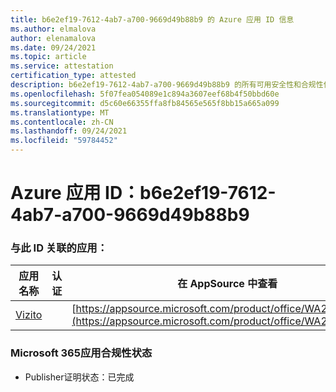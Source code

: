 ```yaml
---
title: b6e2ef19-7612-4ab7-a700-9669d49b88b9 的 Azure 应用 ID 信息
ms.author: elmalova
author: elenamalova
ms.date: 09/24/2021
ms.topic: article
ms.service: attestation
certification_type: attested
description: b6e2ef19-7612-4ab7-a700-9669d49b88b9 的所有可用安全性和合规性信息。
ms.openlocfilehash: 5f07fea054089e1c894a3607eef68b4f50bbd60e
ms.sourcegitcommit: d5c60e66355ffa8fb84565e565f8bb15a665a099
ms.translationtype: MT
ms.contentlocale: zh-CN
ms.lasthandoff: 09/24/2021
ms.locfileid: "59784452"
---
```

# <a name="azure-app-id-b6e2ef19-7612-4ab7-a700-9669d49b88b9"></a>Azure 应用 ID：b6e2ef19-7612-4ab7-a700-9669d49b88b9


### <a name="apps-associated-with-this-id"></a>与此 ID 关联的应用：
| **应用名称** | **认证** | **在 AppSource 中查看** |
|--------------|---------------|-----------------------|
| [Vizito](https://docs.microsoft.com/microsoft-365-app-certification/forward/WA200003170) |  | [https://appsource.microsoft.com/product/office/WA200003170](https://appsource.microsoft.com/product/office/WA200003170) |

### <a name="microsoft-365-app-compliance-status"></a>Microsoft 365应用合规性状态
- Publisher证明状态：已完成
